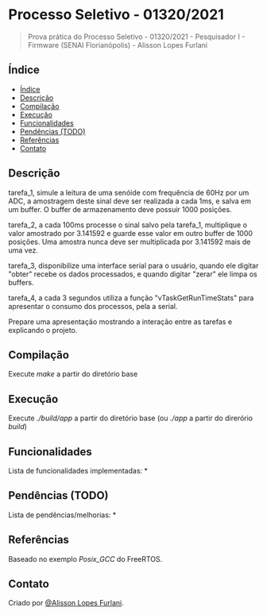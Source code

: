 # Processo Seletivo - 01320/2021
> Prova prática do Processo Seletivo - 01320/2021 - Pesquisador I - Firmware (SENAI Florianópolis) - Alisson Lopes Furlani

## Índice
- [Índice](#índice)
- [Descrição](#descrição)
- [Compilação](#compilação)
- [Execução](#execução)
- [Funcionalidades](#funcionalidades)
- [Pendências (TODO)](#pendências-todo)
- [Referências](#referências)
- [Contato](#contato)

## Descrição

tarefa_1, simule a leitura de uma senóide com frequência de 60Hz por um ADC, a amostragem deste sinal deve ser realizada a cada 1ms, e salva em um buffer. O buffer de armazenamento deve possuir 1000 posições. 

tarefa_2, a cada 100ms processe o sinal salvo pela tarefa_1, multiplique o valor amostrado por 3.141592 e guarde esse valor em outro buffer de 1000 posições. Uma amostra nunca deve ser multiplicada por 3.141592 mais de uma vez.

tarefa_3, disponibilize uma interface serial para o usuário, quando ele digitar "obter" recebe os dados processados, e quando digitar "zerar" ele limpa os buffers.

tarefa_4, a cada 3 segundos utiliza a função "vTaskGetRunTimeStats" para apresentar o consumo dos processos, pela a serial.

Prepare uma apresentação mostrando a interação entre as tarefas e explicando o projeto.

## Compilação
Execute _make_ a partir do diretório base

## Execução
Execute _./build/app_ a partir do diretório base (ou _./app_ a partir do direrório _build_)

## Funcionalidades
Lista de funcionalidades implementadas:
* 

## Pendências (TODO)
Lista de pendências/melhorias:
* 

## Referências
Baseado no exemplo _Posix\_GCC_ do FreeRTOS.

## Contato
Criado por [@Alisson Lopes Furlani](mailto:alisson.furlani@gmail.com).

